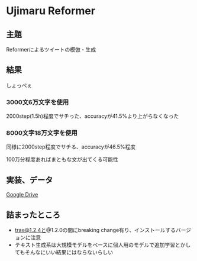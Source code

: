# Ujimaru Reformer

## 主題

Reformerによるツイートの模倣・生成

## 結果

しょっぺぇ

### 3000文6万文字を使用
2000step(1.5h)程度でサチった、accuracyが41.5%より上がらなくなった

### 8000文字18万文字を使用
同様に2000step程度でサチる、accuracyが46.5%程度

100万分程度あればまともな文が出てくる可能性


## 実装、データ

[Google Drive](https://drive.google.com/file/d/1-3DzppHf9vy_7NUepw-yv6qBlHjtxNkQ/view?usp=sharing)


## 詰まったところ

- trax@1.2.4と@1.2.0の間にbreaking change有り、インストールするバージョンに注意
- テキスト生成系は大規模モデルをベースに個人用のモデルで追加学習とかしてもそんなにいい結果にはならないらしい